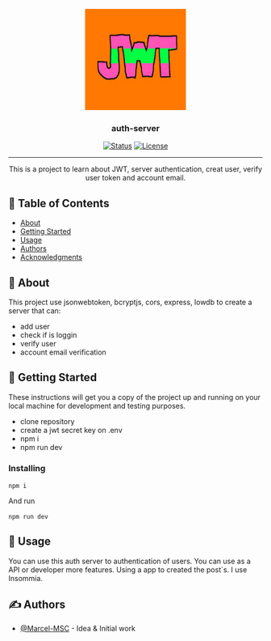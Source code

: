 <p align="center">
  <a href="" rel="noopener">
 <img width=200px height=200px src="./imageReadme/logo.jpg" alt="Project logo"></a>
</p>

<h3 align="center">auth-server</h3>

<div align="center">

[![Status](https://img.shields.io/badge/status-active-success.svg)]()
[![License](https://img.shields.io/badge/license-MIT-blue.svg)](/LICENSE)

</div>

---

<p align="center"> This is a project to learn about JWT, server authentication, creat user, verify user token and account email.
    <br> 
</p>

## 📝 Table of Contents

- [About](#about)
- [Getting Started](#getting_started)
- [Usage](#usage)
- [Authors](#authors)
- [Acknowledgments](#acknowledgement)

## 🧐 About <a name = "about"></a>

This project use jsonwebtoken, bcryptjs, cors, express, lowdb to create a server that can:
- add user
- check if is loggin
- verify user
- account email verification

## 🏁 Getting Started <a name = "getting_started"></a>

These instructions will get you a copy of the project up and running on your local machine for development and testing purposes.

- clone repository
- create a jwt secret key on .env
- npm i
- npm run dev


### Installing

```
npm i
```

And run

```
npm run dev
```

## 🎈 Usage <a name="usage"></a>

You can use this auth server to authentication of users.
You can use as a API or developer more features.
Using a app to created the post`s. I use Insommia.

## ✍️ Authors <a name = "authors"></a>

- [@Marcel-MSC](https://github.com/Marcel-MSC) - Idea & Initial work